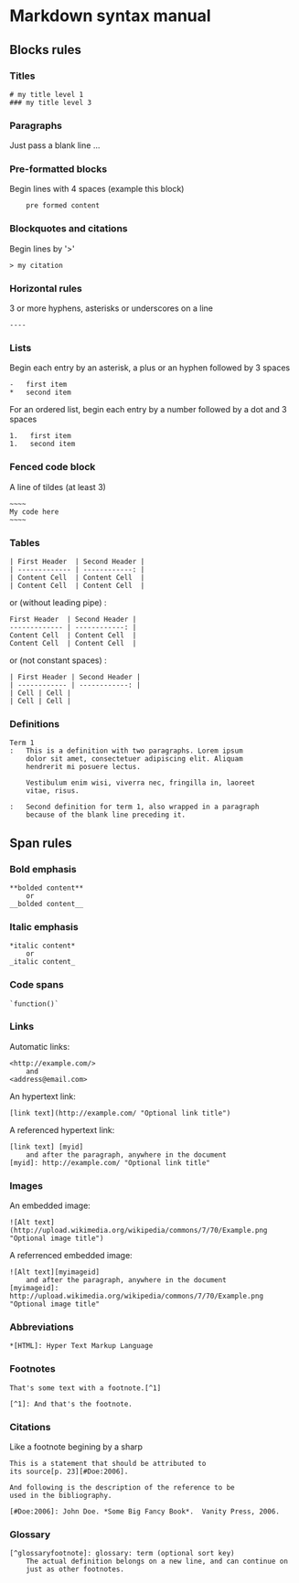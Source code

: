 Markdown syntax manual
======================

Blocks rules
------------

### Titles

    # my title level 1
    ### my title level 3

### Paragraphs

Just pass a blank line ...

### Pre-formatted blocks

Begin lines with 4 spaces (example this block)

        pre formed content

### Blockquotes and citations

Begin lines by '>'

    > my citation

### Horizontal rules

3 or more hyphens, asterisks or underscores on a line

    ----

### Lists

Begin each entry by an asterisk, a plus or an hyphen followed by 3 spaces

    -   first item
    *   second item

For an ordered list, begin each entry by a number followed by a dot and 3 spaces

    1.   first item
    1.   second item

### Fenced code block

A line of tildes (at least 3)

    ~~~~
    My code here
    ~~~~

### Tables

    | First Header  | Second Header |
    | ------------- | ------------: |
    | Content Cell  | Content Cell  |
    | Content Cell  | Content Cell  |

or (without leading pipe) :

    First Header  | Second Header |
    ------------- | ------------: |
    Content Cell  | Content Cell  |
    Content Cell  | Content Cell  |

or (not constant spaces) :

    | First Header | Second Header |
    | ------------ | ------------: |
    | Cell | Cell |
    | Cell | Cell |

### Definitions

    Term 1
    :   This is a definition with two paragraphs. Lorem ipsum 
        dolor sit amet, consectetuer adipiscing elit. Aliquam 
        hendrerit mi posuere lectus.

        Vestibulum enim wisi, viverra nec, fringilla in, laoreet
        vitae, risus.

    :   Second definition for term 1, also wrapped in a paragraph
        because of the blank line preceding it.


Span rules
----------

### Bold emphasis

    **bolded content**
        or
    __bolded content__

### Italic emphasis

    *italic content*
        or
    _italic content_

### Code spans

    `function()`

### Links

Automatic links:

    <http://example.com/>
        and
    <address@email.com>

An hypertext link:

    [link text](http://example.com/ "Optional link title")

A referenced hypertext link:

    [link text] [myid]
        and after the paragraph, anywhere in the document
    [myid]: http://example.com/ "Optional link title"

### Images

An embedded image:

    ![Alt text](http://upload.wikimedia.org/wikipedia/commons/7/70/Example.png "Optional image title")

A referrenced embedded image:

    ![Alt text][myimageid]
        and after the paragraph, anywhere in the document
    [myimageid]: http://upload.wikimedia.org/wikipedia/commons/7/70/Example.png "Optional image title"

### Abbreviations

    *[HTML]: Hyper Text Markup Language

### Footnotes

    That's some text with a footnote.[^1]

    [^1]: And that's the footnote.

### Citations

Like a footnote begining by a sharp

    This is a statement that should be attributed to
    its source[p. 23][#Doe:2006].

    And following is the description of the reference to be
    used in the bibliography.

    [#Doe:2006]: John Doe. *Some Big Fancy Book*.  Vanity Press, 2006.

### Glossary

    [^glossaryfootnote]: glossary: term (optional sort key)
        The actual definition belongs on a new line, and can continue on
        just as other footnotes.
